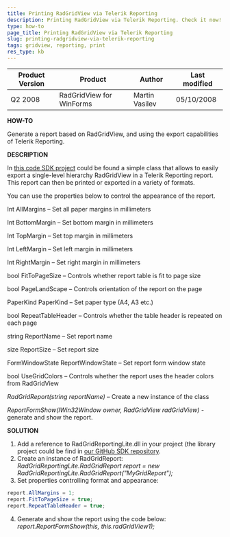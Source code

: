 ```yaml
---
title: Printing RadGridView via Telerik Reporting
description: Printing RadGridView via Telerik Reporting. Check it now!
type: how-to
page_title: Printing RadGridView via Telerik Reporting
slug: printing-radgridview-via-telerik-reporting
tags: gridview, reporting, print
res_type: kb
---
```


|Product Version|Product|Author|Last modified|
|----|----|----|----|
|Q2 2008|RadGridView for WinForms|Martin Vasilev|05/10/2008|
 
 
**HOW-TO**
 
Generate a report based on RadGridView, and using the export capabilities of Telerik Reporting.
 
**DESCRIPTION**
 
In [this code SDK project](https://github.com/telerik/winforms-sdk/tree/master/GridView/RadGridReportingLite) could be found a simple class that allows to easily export a single-level hierarchy RadGridView in a Telerik Reporting report.  This report can then be printed or exported in a variety of formats.   

You can use the properties below to control the appearance of the report.
 
Int AllMargins – Set all paper margins in millimeters  

Int BottomMargin – Set bottom margin in millimeters  

Int TopMargin – Set top margin in millimeters  

Int LeftMargin – Set left margin in millimeters  

Int RightMargin – Set right margin in millimeters  

bool FitToPageSize – Controls whether report table is fit to page size  

bool PageLandScape – Controls orientation of the report on the page  

PaperKind PaperKind – Set paper type (A4, A3 etc.)  

bool RepeatTableHeader – Controls whether the table header is repeated on each page  

string ReportName – Set report name  

size ReportSize – Set report size  

FormWindowState ReportWindowState – Set report form window state  

bool UseGridColors – Controls whether the report uses the header colors from RadGridView  
   
*RadGridReport(string reportName)* – Create a new instance of the class
 
*ReportFormShow(IWin32Window owner, RadGridView radGridView)* - generate and show the report.  
   
**SOLUTION**
 
1. Add a reference to RadGridReportingLite.dll in your project (the library project could be find in [our GitHub SDK repository](https://github.com/telerik/winforms-sdk/tree/master/GridView/RadGridReportingLite).
2. Create an instance of RadGridReport:   
 *RadGridReportingLite.RadGridReport report = new RadGridReportingLite.RadGridReport("MyGridReport");*
3. Set properties controlling format and appearance:
    
 ````C#
report.AllMargins = 1;  
report.FitToPageSize = true;  
report.RepeatTableHeader = true; 

 ````
 
4. Generate and show the report using the code below:  
 *report.ReportFormShow(this, this.radGridView1);*



